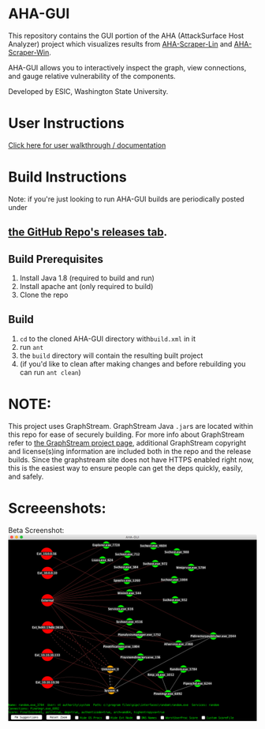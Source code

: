 # AHA-GUI
This repository contains the GUI portion of the AHA (AttackSurface Host Analyzer) project which visualizes results from [AHA-Scraper-Lin](https://github.com/aha-project/AHA-Scraper-Lin) and [AHA-Scraper-Win](https://github.com/aha-project/AHA-Scraper-Win).

AHA-GUI allows you to interactively inspect the graph, view connections, and gauge relative vulnerability of the components. 

Developed by ESIC, Washington State University.

# User Instructions
[Click here for user walkthrough / documentation](https://aha-project.github.io/)

# Build Instructions
Note: if you're just looking to run AHA-GUI builds are periodically posted under 
## [the GitHub Repo's releases tab](https://github.com/aha-project/AHA-GUI/releases).

## Build Prerequisites
1. Install Java 1.8 (required to build and run)
1. Install apache ant (only required to build)
1. Clone the repo

## Build
1. `cd` to the cloned AHA-GUI directory with`build.xml` in it
1. run `ant`
1. the `build` directory will contain the resulting built project
1. (if you'd like to clean after making changes and before rebuilding you can run `ant clean`)

# NOTE:
This project uses GraphStream. GraphStream Java `.jar`s are located within this repo for ease of securely building. For more info about GraphStream refer to [the GraphStream project page](http://graphstream-project.org/), additional GraphStream copyright and license(s)ing information are included both in the repo and the release builds. Since the graphstream site does not have HTTPS enabled right now, this is the easiest way to ensure people can get the deps quickly, easily, and safely.

# Screeenshots:
Beta Screenshot:
![Alt text](resources/AHA-GUI-Screenshot.png?raw=true "AHA-GUI Screenshot")
